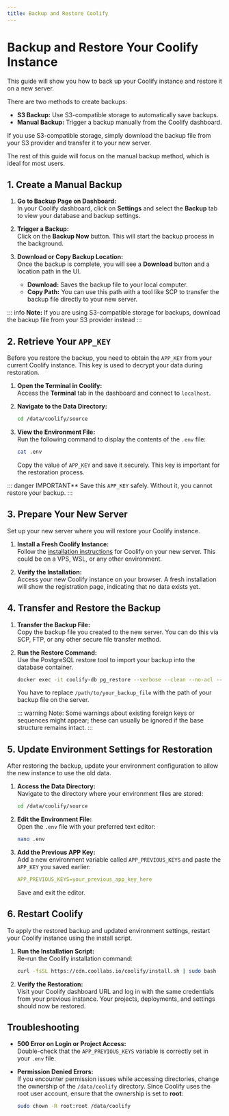 ```yaml
---
title: Backup and Restore Coolify
---
```



# Backup and Restore Your Coolify Instance

This guide will show you how to back up your Coolify instance and restore it on a new server. 

There are two methods to create backups:
- **S3 Backup:** Use S3-compatible storage to automatically save backups.
- **Manual Backup:** Trigger a backup manually from the Coolify dashboard.

If you use S3-compatible storage, simply download the backup file from your S3 provider and transfer it to your new server. 

The rest of this guide will focus on the manual backup method, which is ideal for most users.


## 1. Create a Manual Backup
1. **Go to Backup Page on Dashboard:**  
   In your Coolify dashboard, click on **Settings** and select the **Backup** tab to view your database and backup settings.
   <ZoomableImage src="/docs/images/knowledge-base/how-tos/backup-restore-coolify/1.webp" />

2. **Trigger a Backup:**  
   Click on the **Backup Now** button. This will start the backup process in the background.
   <ZoomableImage src="/docs/images/knowledge-base/how-tos/backup-restore-coolify/2.webp" />

3. **Download or Copy Backup Location:**  
   Once the backup is complete, you will see a **Download** button and a location path in the UI.  
   <ZoomableImage src="/docs/images/knowledge-base/how-tos/backup-restore-coolify/3.webp" />
   - **Download:** Saves the backup file to your local computer.
   - **Copy Path:** You can use this path with a tool like SCP to transfer the backup file directly to your new server.

::: info **Note:** 
If you are using S3-compatible storage for backups, download the backup file from your S3 provider instead
:::


## 2. Retrieve Your `APP_KEY`
Before you restore the backup, you need to obtain the `APP_KEY` from your current Coolify instance. This key is used to decrypt your data during restoration.

1. **Open the Terminal in Coolify:**  
   Access the **Terminal** tab in the dashboard and connect to `localhost`.

2. **Navigate to the Data Directory:**  
   ```sh
   cd /data/coolify/source
   ```

3. **View the Environment File:**  
   Run the following command to display the contents of the `.env` file:
   ```sh
   cat .env
   ```
   Copy the value of `APP_KEY` and save it securely. This key is important for the restoration process.

::: danger IMPORTANT** 
Save this `APP_KEY` safely. Without it, you cannot restore your backup.
:::


## 3. Prepare Your New Server
Set up your new server where you will restore your Coolify instance.

1. **Install a Fresh Coolify Instance:**  
   Follow the [installation instructions](/get-started/installation) for Coolify on your new server. This could be on a VPS, WSL, or any other environment.

2. **Verify the Installation:**  
   Access your new Coolify instance on your browser. A fresh installation will show the registration page, indicating that no data exists yet.


## 4. Transfer and Restore the Backup
1. **Transfer the Backup File:**  
   Copy the backup file you created to the new server. You can do this via SCP, FTP, or any other secure file transfer method.

2. **Run the Restore Command:**  
   Use the PostgreSQL restore tool to import your backup into the database container.
   ```sh
   docker exec -it coolify-db pg_restore --verbose --clean --no-acl --no-owner -U coolify -d coolify < /path/to/your_backup_file
   ```
   You have to replace `/path/to/your_backup_file` with the path of your backup file on the server.

   ::: warning Note:
   Some warnings about existing foreign keys or sequences might appear; these can usually be ignored if the base structure remains intact.
   :::


## 5. Update Environment Settings for Restoration
After restoring the backup, update your environment configuration to allow the new instance to use the old data.

1. **Access the Data Directory:**  
   Navigate to the directory where your environment files are stored:
   ```sh
   cd /data/coolify/source
   ```

2. **Edit the Environment File:**  
   Open the `.env` file with your preferred text editor:
   ```sh
   nano .env
   ```

3. **Add the Previous APP Key:**  
   Add a new environment variable called `APP_PREVIOUS_KEYS` and paste the `APP_KEY` you saved earlier:
   ```yaml
   APP_PREVIOUS_KEYS=your_previous_app_key_here
   ```
   Save and exit the editor.


## 6. Restart Coolify
To apply the restored backup and updated environment settings, restart your Coolify instance using the install script.

1. **Run the Installation Script:**  
   Re-run the Coolify installation command:
   ```sh
   curl -fsSL https://cdn.coollabs.io/coolify/install.sh | sudo bash
   ```

2. **Verify the Restoration:**  
   Visit your Coolify dashboard URL and log in with the same credentials from your previous instance. Your projects, deployments, and settings should now be restored.


## Troubleshooting
- **500 Error on Login or Project Access:**  
  Double-check that the `APP_PREVIOUS_KEYS` variable is correctly set in your `.env` file.

- **Permission Denied Errors:**  
  If you encounter permission issues while accessing directories, change the ownership of the `/data/coolify` directory. Since Coolify uses the root user account, ensure that the ownership is set to **root**:
  ```sh
  sudo chown -R root:root /data/coolify
  ```